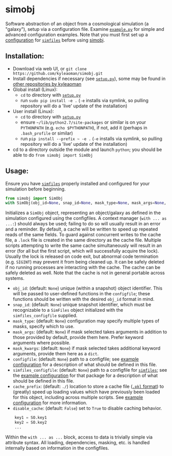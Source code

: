# simobj
Software abstraction of an object from a cosmological simulation (a "galaxy"), setup via a configuration file. Examine [`example.py`](https://github.com/kyleaoman/simobj/blob/master/simobj/configs/example.py) for simple and advanced configuration examples. Note that you must first set up a [configuration]() for [`simfiles`](https://github.com/kyleaoman/simfiles) before using [simobj](https://github.com/kyleaoman/simobj).

## Installation:
 - Download via web UI, or `git clone https://github.com/kyleaoman/simobj.git`
 - Install dependencies if necessary (see [`setup.py`](https://github.com/kyleaoman/simobj/blob/master/setup.py)), some may be found in [other repositories by kyleaoman](https://github.com/kyleaoman?tab=repositories)
 - Global install (Linux): 
   - `cd` to directory with [`setup.py`](https://github.com/kyleaoman/simobj/blob/master/setup.py)
   - run `sudo pip install -e .` (`-e` installs via symlink, so pulling repository will do a 'live' update of the installation)
 - User install (Linux):
   - `cd` to directory with [`setup.py`](https://github.com/kyleaoman/simobj/blob/master/setup.py)
   - ensure `~/lib/python2.7/site-packages` or similar is on your `PYTHONPATH` (e.g. `echo $PYTHONPATH`), if not, add it (perhaps in `.bash_profile` or similar)
   - run `pip install --prefix ~ -e .` (`-e` installs via symlink, so pulling repository will do a 'live' update of the installation)
 - cd to a directory outside the module and launch `python`; you should be able to do `from simobj import SimObj`
 
 ## Usage:

Ensure you have [`simfiles`](https://github.com/kyleaoman/simfiles) properly installed and configured for your simulation before beginning.

```python
from simobj import SimObj
with SimObj(obj_id=None, snap_id=None, mask_type=None, mask_args=None, mask_kwargs=None, configfile=None, simfiles_configfile=None, cache_prefix='./', disable_cache=False)) as SO:
```

Initializes a `SimObj` object, representing an object/galaxy as defined in the simulation configured using the configfiles. A context manager (`with ... as ...:`) should always be used; failing to do so will usually result in an error and a reminder. By default, a cache will be written to speed up repeated reads of the same fields. To guard against concurrent writes to the cache file, a `.lock` file is created in the same directory as the cache file. Multiple scripts attempting to write the same cache simultaneously will result in an error (for all but the first script, which will successfully acquire the lock). Usually the lock is released on code exit, but abnormal code termination (e.g. `SIGINT`) may prevent it from being cleaned up. It can be safely deleted if no running processes are interacting with the cache. The cache can be safely deleted as well. Note that the cache is not in general portable across systems.
 - `obj_id`: (default: `None`) unique (within a snapshot) object identifier. This will be passed to user-defined functions in the `configfile`; these functions should be written with the desired `obj_id` format in mind.
 - `snap_id`: (default: `None`) unique snapshot identifier, which must be recognizable to a `SimFiles` object initialized with the `simfiles_configfile` supplied.
 - `mask_type`: (default: `None`) configuration may specify multiple types of masks, specify which to use.
 - `mask_args`: (default: `None`) if mask selected takes arguments in addition to those provided by default, provide them here. Prefer keyword arguments where possible.
 - `mask_kwargs`: (default: `None`) if mask selected takes additional keyword arguments, provide them here as a `dict`.
 - `configfile`: (default: `None`) path to a configfile; see [example configuration](https://github.com/kyleaoman/simobj/blob/master/simobj/configs/example.py) for a description of what should be defined in this file.
 - `simfiles_configfile`: (default: `None`) path to a configfile for [`simfiles`](https://github.com/kyleaoman/simfiles); see the [example configuration](https://github.com/kyleaoman/simfiles/blob/master/simfiles/configs/example.py) for that package for a description of what should be defined in this file.
 - `cache_prefix`: (default: `./`) location to store a cache file ([`.pkl` format](https://docs.python.org/2/library/pickle.html)) to (greatly) speed up loading values which have previously been loaded for this object, including across multiple scripts. See [example configuration](https://github.com/kyleaoman/simobj/blob/master/simobj/configs/example.py) for more information.
 - `disable_cache`: (default: `False`) set to `True` to disable caching behavior.
 
 ```python
     key1 = SO.key1
     key2 = SO.key2
     ...
 ```
Within the `with ... as ...` block, access to data is trivially simple via attribute syntax. All loading, dependencies, masking, etc. is handled internally based on information in the configfiles.
